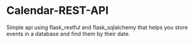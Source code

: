 # Calendar-REST-API
 Simple api using flask_restful and flask_sqlalchemy that helps you store events in a database and find them by their date.
